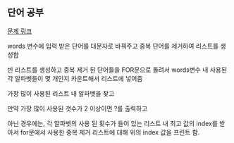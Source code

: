 ## 단어 공부

[문제 링크](https://www.acmicpc.net/problem/1157)

words 변수에 입력 받은 단어를 대문자로 바꿔주고
중복 단어를 제거하여 리스트를 생성함

빈 리스트를 생성하고
중복 제거 된 단어들을 FOR문으로 돌려서
words변수 내 사용된 각 알파벳들이 몇 개인지 카운트해서 리스트에 넣어줌

가장 많이 사용된 리스트 내 알파벳을 찾고

만약 가장 많이 사용된 갯수가 2 이상이면 ?를 출력하고

아닌 경우에는, 
각 알파벳의 사용 된 횟수가 들어 있는 리스트 내 최고 값의 index를 받아서
for문에서 사용한 중복 제거 리스트에 대해 위의 index 값을 프린트 함.

